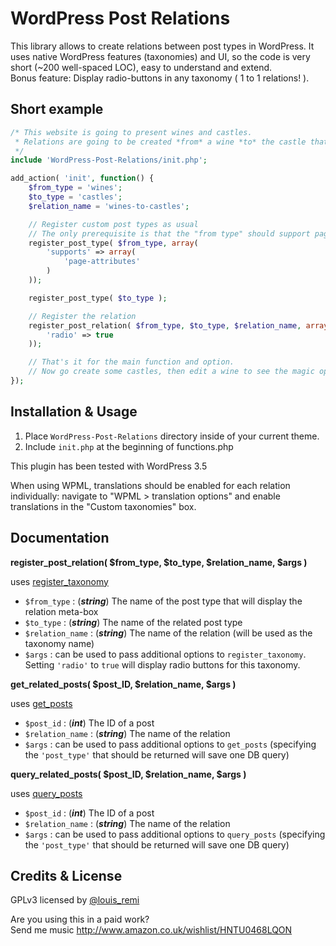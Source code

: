 WordPress Post Relations
========================

This library allows to create relations between post types in WordPress. It uses native WordPress features (taxonomies) and UI, so the code is very short (~200 well-spaced LOC), easy to understand and extend.  
Bonus feature: Display radio-buttons in any taxonomy ( 1 to 1 relations! ).

Short example
-------------

```php
/* This website is going to present wines and castles.
 * Relations are going to be created *from* a wine *to* the castle that produces it.
 */
include 'WordPress-Post-Relations/init.php';

add_action( 'init', function() {
	$from_type = 'wines';
	$to_type = 'castles';
	$relation_name = 'wines-to-castles';

	// Register custom post types as usual
	// The only prerequisite is that the "from type" should support page-attributes
	register_post_type( $from_type, array(
		'supports' => array(
			'page-attributes'
		)
	));

	register_post_type( $to_type );

	// Register the relation
	register_post_relation( $from_type, $to_type, $relation_name, array(
		'radio' => true
	));

	// That's it for the main function and option.
	// Now go create some castles, then edit a wine to see the magic operate.
});
```

Installation & Usage
--------------------

1. Place `WordPress-Post-Relations` directory inside of your current theme.
2. Include `init.php` at the beginning of functions.php

This plugin has been tested with WordPress 3.5

When using WPML, translations should be enabled for each relation individually: navigate to "WPML > translation options" and enable translations in the "Custom taxonomies" box.

Documentation
-------------

**register_post_relation( $from_type, $to_type, $relation_name, $args )**

uses [register_taxonomy](http://codex.wordpress.org/Function_Reference/register_taxonomy)

- `$from_type` : (***string***) The name of the post type that will display the relation meta-box
- `$to_type` : (***string***) The name of the related post type
- `$relation_name` : (***string***) The name of the relation (will be used as the taxonomy name)
- `$args` : can be used to pass additional options to `register_taxonomy`. Setting `'radio'` to `true` will display radio buttons for this taxonomy.

**get_related_posts( $post_ID, $relation_name, $args )**

uses [get_posts](http://codex.wordpress.org/Function_Reference/get_posts)

- `$post_id` : (***int***) The ID of a post
- `$relation_name` : (***string***) The name of the relation
- `$args` : can be used to pass additional options to `get_posts` (specifying the `'post_type'` that should be returned will save one DB query)

**query_related_posts( $post_ID, $relation_name, $args )**

uses [query_posts](http://codex.wordpress.org/Function_Reference/query_posts)

- `$post_id` : (***int***) The ID of a post
- `$relation_name` : (***string***) The name of the relation
- `$args` : can be used to pass additional options to `query_posts` (specifying the `'post_type'` that should be returned will save one DB query)

Credits & License
-----------------

GPLv3 licensed by [@louis_remi](http://twitter.com/louis_remi)

Are you using this in a paid work?  
Send me music http://www.amazon.co.uk/wishlist/HNTU0468LQON